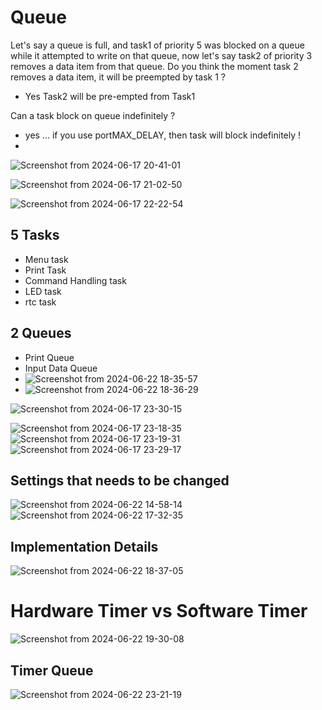 # Queue

Let's say a queue is full, and task1 of priority 5 was blocked on a queue while it attempted to write on that queue, now let's say task2 of priority 3 removes a data item from that queue. Do you think the moment task 2 removes a data item, it will be preempted by task 1 ?
- Yes Task2 will be pre-empted from Task1 

Can a task block on queue indefinitely ?
- yes ... if you use portMAX_DELAY, then task will block indefinitely !
- 
![Screenshot from 2024-06-17 20-41-01](https://github.com/PranabNandy/FreeRTOS/assets/34576104/f4b92673-399b-4857-b70d-f021c7df6de3)

![Screenshot from 2024-06-17 21-02-50](https://github.com/PranabNandy/FreeRTOS/assets/34576104/64d4c1fe-e609-4f83-b3b7-87fa76faae07)

![Screenshot from 2024-06-17 22-22-54](https://github.com/PranabNandy/FreeRTOS/assets/34576104/91fd70ef-7532-4e3b-8586-a55edafe9e20)

## 5 Tasks
- Menu task
- Print Task
- Command Handling task
- LED task
- rtc task

## 2 Queues
- Print Queue
- Input Data Queue
- ![Screenshot from 2024-06-22 18-35-57](https://github.com/PranabNandy/FreeRTOS/assets/34576104/f9364c64-051b-42c2-b3ca-635e168391df)
- ![Screenshot from 2024-06-22 18-36-29](https://github.com/PranabNandy/FreeRTOS/assets/34576104/82afae0e-af5f-4482-81ee-d9b62b23cef7)





![Screenshot from 2024-06-17 23-30-15](https://github.com/PranabNandy/FreeRTOS/assets/34576104/6390898f-a48f-4b12-b3db-3ab0d1e3beff)

![Screenshot from 2024-06-17 23-18-35](https://github.com/PranabNandy/FreeRTOS/assets/34576104/668bbd59-f040-4a66-9510-4144446d75bc)
![Screenshot from 2024-06-17 23-19-31](https://github.com/PranabNandy/FreeRTOS/assets/34576104/c36fee8e-af29-42cb-8959-39b4cc129f0c)
![Screenshot from 2024-06-17 23-29-17](https://github.com/PranabNandy/FreeRTOS/assets/34576104/86af5dfe-da83-4d18-a550-4c3ce7774c32)




## Settings that needs to be changed
![Screenshot from 2024-06-22 14-58-14](https://github.com/PranabNandy/FreeRTOS/assets/34576104/7ada7be7-7ff1-464a-94d7-6336e1816a48)
![Screenshot from 2024-06-22 17-32-35](https://github.com/PranabNandy/FreeRTOS/assets/34576104/69e834da-fb14-4681-9db0-46d1ec30dfe3)


## Implementation Details
![Screenshot from 2024-06-22 18-37-05](https://github.com/PranabNandy/FreeRTOS/assets/34576104/6c3f7181-e596-4b9a-9de4-e6a7398848d4)

# Hardware Timer vs Software Timer 
![Screenshot from 2024-06-22 19-30-08](https://github.com/PranabNandy/FreeRTOS/assets/34576104/57204c04-642c-4fd0-9772-6944e4d896af)

## Timer Queue
![Screenshot from 2024-06-22 23-21-19](https://github.com/PranabNandy/FreeRTOS/assets/34576104/52d4a5a0-29a7-4372-b8e5-7309c7ad00e1)





